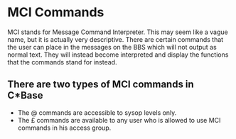 # MCI Commands
MCI stands for Message Command Interpreter. This may seem like a vague name, but it is actually very descriptive. There are certain commands that the user can place in the messages on the BBS which will not output as normal text. They will instead become interpreted and display the functions that the commands stand for instead.

## There are two types of MCI commands in C*Base
- The @ commands are accessible to sysop levels only.
- The £ commands are available to any user who is allowed to use MCI commands in his access group.